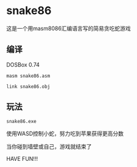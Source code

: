 # snake86

这是一个用masm8086汇编语言写的简易贪吃蛇游戏

## 编译

DOSBox 0.74

`masm snake86.asm`

`link snake86.obj`

## 玩法

`snake86.exe`

使用WASD控制小蛇，努力吃到苹果获得更高分数

当你碰到墙壁或自己，游戏就结束了

HAVE FUN!!!
